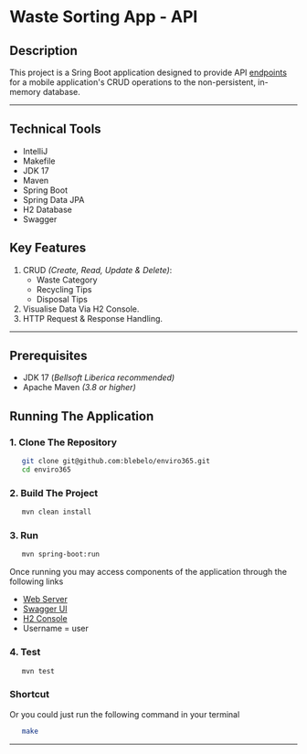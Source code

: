 # Waste Sorting App - API


## Description
This project is a Sring Boot application designed to provide API [endpoints](http://localhost:8080) for a mobile application's CRUD operations
to the non-persistent, in-memory database.
___

## Technical Tools
- IntelliJ
- Makefile
- JDK 17 
- Maven
- Spring Boot
- Spring Data JPA
- H2 Database
- Swagger

## Key Features

1. CRUD _(Create, Read, Update & Delete)_: 
    - Waste Category
    - Recycling Tips
    - Disposal Tips
2. Visualise Data Via H2 Console.
3. HTTP Request & Response Handling.
___


## Prerequisites
- JDK 17 (_Bellsoft Liberica recommended)_
- Apache Maven _(3.8 or higher)_

## Running The Application

### 1. Clone The Repository
```bash 
   git clone git@github.com:blebelo/enviro365.git
   cd enviro365
```

### 2. Build The Project
```bash
   mvn clean install
```

### 3. Run
```bash
   mvn spring-boot:run
```
Once running you may access components of the application through the following links
   - [Web Server](http://localhost:8080)
   - [Swagger UI](http://localhost:8080/swagger-ui.html)
   - [H2 Console](http://localhost:8080/h2-console)
   - Username = user
   

### 4. Test
```bash
   mvn test
```

### Shortcut
Or you could just run the following command in your terminal
```bash
   make
```
___

